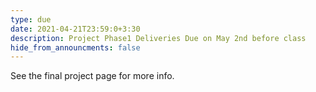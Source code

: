 ```yaml
---
type: due
date: 2021-04-21T23:59:0+3:30
description: Project Phase1 Deliveries Due on May 2nd before class
hide_from_announcments: false
---
```

See the final project page for more info.
